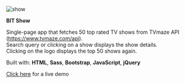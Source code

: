![show](https://user-images.githubusercontent.com/116102391/232580351-3f2f7e8f-a0a3-4205-890e-b92645495415.png)

**BIT Show**

Single-page app that fetches 50 top rated TV shows from TVmaze API (https://www.tvmaze.com/api).  
Search query or clicking on a show displays the show details.  
Clicking on the logo displays the top 50 shows again.

Built with: **HTML**, **Sass**, **Bootstrap**, **JavaScript**, **jQuery**

[Click here](https://bit-tv-shows.netlify.app/) for a live demo
